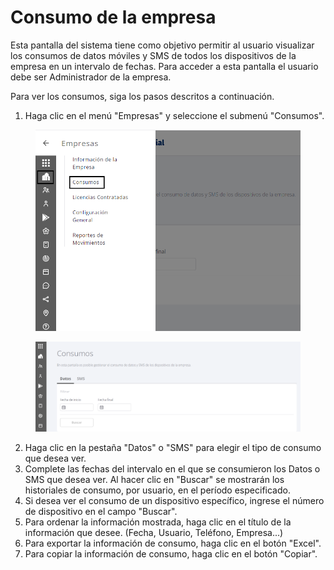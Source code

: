# Consumo de la empresa

Esta pantalla del sistema tiene como objetivo permitir al usuario visualizar los consumos de datos móviles y SMS de todos los dispositivos de la empresa en un intervalo de fechas. Para acceder a esta pantalla el usuario debe ser Administrador de la empresa.

Para ver los consumos, siga los pasos descritos a continuación.

1. Haga clic en el menú "Empresas" y seleccione el submenú "Consumos".

<figure><img src="../.gitbook/assets/Captura de tela 2023-11-06 171133.png" alt=""><figcaption></figcaption></figure>

<figure><img src="../.gitbook/assets/image (1) (1) (1).png" alt=""><figcaption></figcaption></figure>

2. Haga clic en la pestaña "Datos" o "SMS" para elegir el tipo de consumo que desea ver.
3. Complete las fechas del intervalo en el que se consumieron los Datos o SMS que desea ver. Al hacer clic en "Buscar" se mostrarán los historiales de consumo, por usuario, en el período especificado.
4. Si desea ver el consumo de un dispositivo específico, ingrese el número de dispositivo en el campo "Buscar".
5. Para ordenar la información mostrada, haga clic en el título de la información que desee. (Fecha, Usuario, Teléfono, Empresa...)
6. Para exportar la información de consumo, haga clic en el botón "Excel".
7. Para copiar la información de consumo, haga clic en el botón "Copiar".
